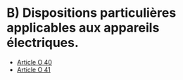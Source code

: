 # B) Dispositions particulières applicables aux appareils électriques.

- [Article O 40](article-o-40.md)
- [Article O 41](article-o-41.md)
